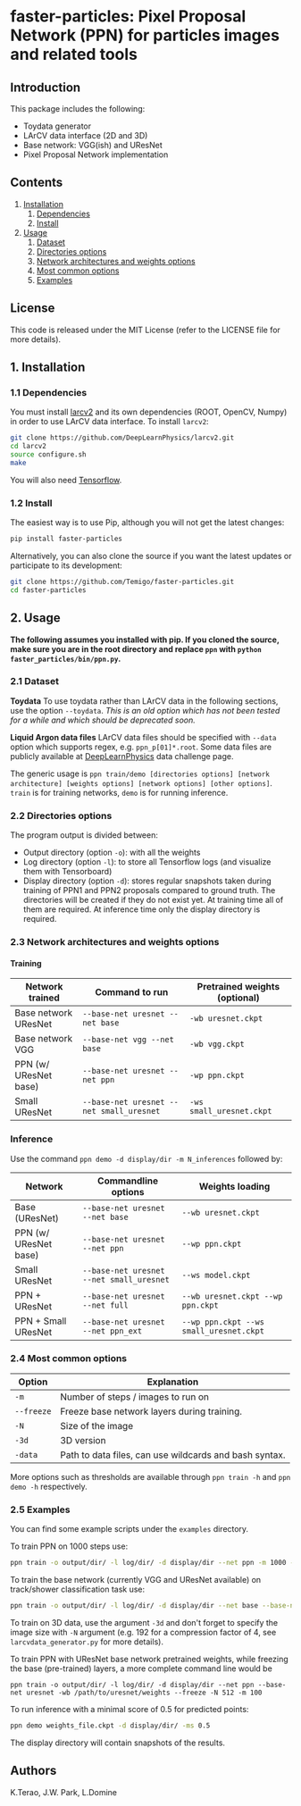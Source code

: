 # faster-particles: Pixel Proposal Network (PPN) for particles images and related tools

## Introduction
This package includes the following:
* Toydata generator
* LArCV data interface (2D and 3D)
* Base network: VGG(ish) and UResNet
* Pixel Proposal Network implementation

## Contents
1. [Installation](#1-installation)
    1. [Dependencies](#1.1-dependencies)
    1. [Install](#1.2-install)
2. [Usage](#2-usage)
    1. [Dataset](#2.1-dataset)
    2. [Directories options](#2.2-directories-options)
    3. [Network architectures and weights options](#2.3-network)
    4. [Most common options](#2.4-options)
    5. [Examples](#2.5-examples)

## License
This code is released under the MIT License (refer to the LICENSE file for more details).


## 1. Installation <a name="1-installation">
### 1.1 Dependencies <a name="1.1-dependencies"></a>
You must install [larcv2](https://github.com/DeepLearnPhysics/larcv2) and its
own dependencies (ROOT, OpenCV, Numpy) in order to use LArCV data interface.
To install `larcv2`:
```bash
git clone https://github.com/DeepLearnPhysics/larcv2.git
cd larcv2
source configure.sh
make
```
You will also need [Tensorflow](http://tensorflow.org/).

### 1.2 Install <a name="1.2-install"></a>
The easiest way is to use Pip, although you will not get the latest changes:
```bash
pip install faster-particles
```

Alternatively, you can also clone the source if you want the latest updates or
participate to its development:
```bash
git clone https://github.com/Temigo/faster-particles.git
cd faster-particles
```

## 2. Usage <a name="2-usage"></a>

**The following assumes you installed with pip. If you cloned the source, make
sure you are in the root directory and replace `ppn` with `python faster_particles/bin/ppn.py`.**

### 2.1 Dataset <a name="2.1-dataset"></a>
**Toydata**
To use toydata rather than LArCV data in the following sections, use the option `--toydata`.
*This is an old option which has not been tested for a while and which should be deprecated soon.*

**Liquid Argon data files**
LArCV data files should be specified with `--data` option which supports regex, e.g. `ppn_p[01]*.root`.
Some data files are publicly available at [DeepLearnPhysics](http://deeplearnphysics.org/DataChallenge/) data challenge page.

The generic usage is `ppn train/demo [directories options] [network architecture] [weights options] [network options] [other options]`. `train` is for training networks, `demo` is for running inference.

### 2.2 Directories options <a name="2.2-directories-options"></a>
The program output is divided between:
* Output directory (option `-o`): with all the weights
* Log directory (option `-l`): to store all Tensorflow logs (and visualize them with Tensorboard)
* Display directory (option `-d`): stores regular snapshots taken during training of PPN1 and PPN2 proposals compared to ground truth.
The directories will be created if they do not exist yet. At training time all of them are required. At inference time only the display directory is required.

### 2.3 Network architectures and weights options <a name="2.3-network"></a>
#### Training
| Network trained | Command to run | Pretrained weights (optional) |
| --------------- | -------------------- | -------|
| Base network UResNet    | `--base-net uresnet --net base` | `-wb uresnet.ckpt` |
| Base network VGG        | `--base-net vgg --net base` | `-wb vgg.ckpt` |
| PPN (w/ UResNet base)   | `--base-net uresnet --net ppn` | `-wp ppn.ckpt` |
| Small UResNet           | `--base-net uresnet --net small_uresnet` | `-ws small_uresnet.ckpt` |

### Inference
Use the command `ppn demo -d display/dir -m N_inferences` followed by:

| Network | Commandline options | Weights loading |
| --------|---------------------|-----------------|
| Base (UResNet)        | `--base-net uresnet --net base` | `--wb uresnet.ckpt` |
| PPN (w/ UResNet base) | `--base-net uresnet --net ppn`  | `--wp ppn.ckpt` |
| Small UResNet         | `--base-net uresnet --net small_uresnet` | `--ws model.ckpt` |
| PPN + UResNet         | `--base-net uresnet --net full` | `--wb uresnet.ckpt --wp ppn.ckpt` |
| PPN + Small UResNet   | `--base-net uresnet --net ppn_ext` | `--wp ppn.ckpt --ws small_uresnet.ckpt` |

### 2.4 Most common options <a name="2.4-options"></a>
|Option|Explanation|
|-----|----|
|`-m`| Number of steps / images to run on |
|`--freeze` | Freeze base network layers during training. |
|`-N` | Size of the image |
|`-3d`| 3D version |
|`-data`| Path to data files, can use wildcards and bash syntax. |

More options such as thresholds are available through `ppn train -h` and `ppn demo -h` respectively.

### 2.5 Examples <a name="2.5-examples"></a>
You can find some example scripts under the `examples` directory.

To train PPN on 1000 steps use:
```bash
ppn train -o output/dir/ -l log/dir/ -d display/dir --net ppn -m 1000 --data path/to/data
```

To train the base network (currently VGG and UResNet available) on track/shower classification task use:
```bash
ppn train -o output/dir/ -l log/dir/ -d display/dir --net base --base-net vgg -m 1000
```

To train on 3D data, use the argument `-3d` and don't forget to specify the image size with `-N` argument (e.g. 192 for a compression factor of 4, see `larcvdata_generator.py` for more details).

To train PPN with UResNet base network pretrained weights, while freezing the base (pre-trained) layers,
 a more complete command line would be
```
ppn train -o output/dir/ -l log/dir/ -d display/dir --net ppn --base-net uresnet -wb /path/to/uresnet/weights --freeze -N 512 -m 100
```

To run inference with a minimal score of 0.5 for predicted points:
```bash
ppn demo weights_file.ckpt -d display/dir/ -ms 0.5
```
The display directory will contain snapshots of the results.


## Authors
K.Terao, J.W. Park, L.Domine

